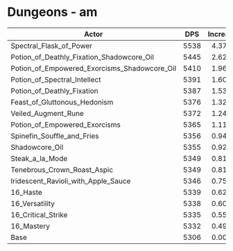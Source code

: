 # Dungeons - am
| Actor | DPS | Increase |
|---|:---:|:---:|
|Spectral_Flask_of_Power|5538|4.37%|
|Potion_of_Deathly_Fixation_Shadowcore_Oil|5445|2.62%|
|Potion_of_Empowered_Exorcisms_Shadowcore_Oil|5410|1.96%|
|Potion_of_Spectral_Intellect|5391|1.60%|
|Potion_of_Deathly_Fixation|5387|1.53%|
|Feast_of_Gluttonous_Hedonism|5376|1.32%|
|Veiled_Augment_Rune|5372|1.24%|
|Potion_of_Empowered_Exorcisms|5365|1.11%|
|Spinefin_Souffle_and_Fries|5356|0.94%|
|Shadowcore_Oil|5355|0.92%|
|Steak_a_la_Mode|5349|0.81%|
|Tenebrous_Crown_Roast_Aspic|5349|0.81%|
|Iridescent_Ravioli_with_Apple_Sauce|5346|0.75%|
|16_Haste|5339|0.62%|
|16_Versatility|5338|0.60%|
|16_Critical_Strike|5335|0.55%|
|16_Mastery|5332|0.49%|
|Base|5306|0.00%|
